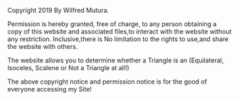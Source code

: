Copyright 2019 By Wilfred Mutura.

Permission is hereby granted, free of charge, to any person obtaining a copy of this website and associated files,to interact with the website without any restriction. Inclusive,there is No limitation to the rights to use,and share the website with others.

The website allows you to determine whether a Triangle is an (Equilateral, Isoceles, Scalene or Not a Triangle at all!)

The above copyright notice and permission notice is for the good of everyone accessing my Site!
